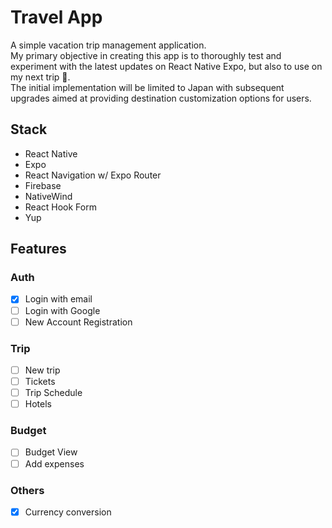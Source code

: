 # Travel App

A simple vacation trip management application.<br>
My primary objective in creating this app is to thoroughly test and experiment with the latest updates on React Native Expo, but also to use on my next trip 🛫.<br>
The initial implementation will be limited to Japan with subsequent upgrades aimed at providing destination customization options for users.

## Stack

- React Native
- Expo
- React Navigation w/ Expo Router
- Firebase
- NativeWind
- React Hook Form
- Yup

## Features

### Auth
- [x] Login with email
- [ ] Login with Google
- [ ] New Account Registration

### Trip
- [ ] New trip
- [ ] Tickets
- [ ] Trip Schedule
- [ ] Hotels

### Budget
- [ ] Budget View
- [ ] Add expenses 

### Others
- [x] Currency conversion
